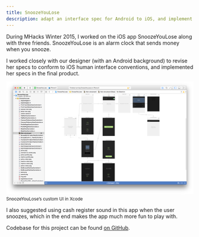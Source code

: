 ```yaml
---
title: SnoozeYouLose
description: adapt an interface spec for Android to iOS, and implement the specs to build a beautiful, functional app
---
```


During MHacks Winter 2015, I worked on the iOS app SnoozeYouLose along with three friends. SnoozeYouLose is an alarm clock that sends money when you snooze.

I worked closely with our designer (with an Android background) to revise her specs to conform to iOS human interface conventions, and implemented her specs in the final product.

![](/images/portfolio-assets/snooze-xcode.png)
<small class="img-caption">SnoozeYouLose’s custom UI in Xcode</small>

I also suggested using cash register sound in this app when the user snoozes, which in the end makes the app much more fun to play with.

Codebase for this project can be found [on GitHub](https://github.com/twistedTightly/SnoozeYouLose).
